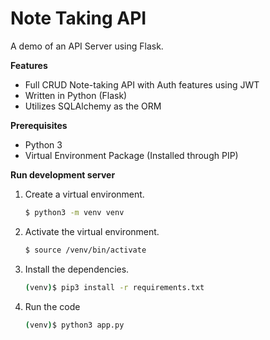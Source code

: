 # Note Taking API
A demo of an API Server using Flask.

**Features**
- Full CRUD Note-taking API with Auth features using JWT
- Written in Python (Flask)
- Utilizes SQLAlchemy as the ORM

**Prerequisites**
- Python 3
- Virtual Environment Package (Installed through PIP)

**Run development server**
1. Create a virtual environment.
    ```bash
    $ python3 -m venv venv
    ```
2. Activate the virtual environment.
    ```bash
    $ source /venv/bin/activate
    ```
3. Install the dependencies.
    ```bash
    (venv)$ pip3 install -r requirements.txt
    ```
4. Run the code
    ```bash
    (venv)$ python3 app.py
    ```